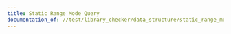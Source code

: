 ```yaml
---
title: Static Range Mode Query
documentation_of: //test/library_checker/data_structure/static_range_mode_query.test.py
---
```

